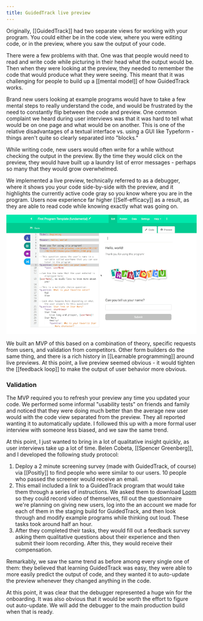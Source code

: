 ```yaml
---
title: GuidedTrack live preview
---
```

Originally, [[GuidedTrack]] had two separate views for working with your program. You could either be in the code view, where you were editing code, or in the preview, where you saw the output of your code.

There were a few problems with that. One was that people would need to read and write code while picturing in their head what the output would be. Then when they were looking at the preview, they needed to remember the code that would produce what they were seeing. This meant that it was challenging for people to build up a [[mental model]] of how GuidedTrack works. 

Brand new users looking at example programs would have to take a few mental steps to really understand the code, and would be frustrated by the need to constantly flip between the code and preview. One common complaint we heard during user interviews was that it was hard to tell what would be on one page and what would be on another. This is one of the relative disadvantages of a textual interface vs. using a GUI like Typeform - things aren't quite so clearly separated into "blocks."

While writing code, new users would often write for a while without checking the output in the preview. By the time they would click on the preview, they would have built up a laundry list of error messages - perhaps so many that they would grow overwhelmed.

We implemented a live preview, technically referred to as a debugger, where it shows you your code side-by-side with the preview, and it highlights the currently active code gray so you know where you are in the program. Users now experience far higher [[Self-efficacy]] as a result, as they are able to read code while knowing exactly what was going on.

![](/assets/blogpics/debugger.gif)

We built an MVP of this based on a combination of theory, specific requests from users, and validation from competitors. Other form builders do the same thing, and there is a rich history in [[Learnable programming]] around live previews. At this point, a live preview seemed obvious - it would tighten the [[feedback loop]] to make the output of user behavior more obvious.

### Validation

The MVP required you to refresh your preview any time you updated your code. We performed some informal "usability tests" on friends and family and noticed that they were doing much better than the average new user would with the code view separated from the preview. They all reported wanting it to automatically update. I followed this up with a more formal user interview with someone less biased, and we saw the same trend.

At this point, I just wanted to bring in a lot of qualitative insight quickly, as user interviews take up a lot of time. Belen Cobeta, [[Spencer Greenberg]], and I developed the following study protocol:

1. Deploy a 2 minute screening survey (made with GuidedTrack, of course) via [[Positly]] to find people who were similar to our users. 10 people who passed the screener would receive an email.
2. This email included a link to a GuidedTrack program that would take them through a series of instructions. We asked them to download [Loom](loom.com) so they could record video of themselves, fill out the questionnaire we're planning on giving new users, log into the an account we made for each of them in the staging build for GuidedTrack, and then look through and modify example programs while thinking out loud. These tasks took around half an hour.
3. After they completed their tasks, they would fill out a feedback survey asking them qualitative questions about their experience and then submit their loom recording. After this, they would receive their compensation.

Remarkably, we saw the same trend as before among every single one of them: they believed that learning GuidedTrack was easy, they were able to more easily predict the output of code, and they wanted it to auto-update the preview whenever they changed anything in the code.

At this point, it was clear that the debugger represented a huge win for the onboarding. It was also obvious that it would be worth the effort to figure out auto-update. We will add the debugger to the main production build when that is ready.
